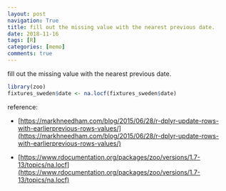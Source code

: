 ```yaml
---
layout: post
navigation: True
title: fill out the missing value with the nearest previous date.
date: 2018-11-16
tags: [R]
categories: [memo]
comments: true
---
```



fill out the missing value with the nearest previous date.

~~~ r
library(zoo)
fixtures_sweden$date <- na.locf(fixtures_sweden$date)
~~~


reference:
- [https://markhneedham.com/blog/2015/06/28/r-dplyr-update-rows-with-earlierprevious-rows-values/](https://markhneedham.com/blog/2015/06/28/r-dplyr-update-rows-with-earlierprevious-rows-values/)

- [https://www.rdocumentation.org/packages/zoo/versions/1.7-13/topics/na.locf](https://www.rdocumentation.org/packages/zoo/versions/1.7-13/topics/na.locf)
